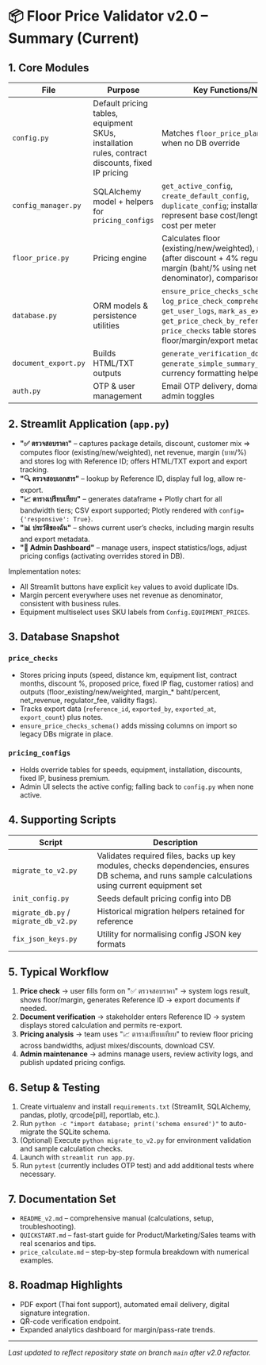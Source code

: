 # 📦 Floor Price Validator v2.0 – Summary (Current)

## 1. Core Modules

| File | Purpose | Key Functions/Notes |
| --- | --- | --- |
| `config.py` | Default pricing tables, equipment SKUs, installation rules, contract discounts, fixed IP pricing | Matches `floor_price_plan.md`; used when no DB override |
| `config_manager.py` | SQLAlchemy model + helpers for `pricing_configs` | `get_active_config`, `create_default_config`, `duplicate_config`; installation columns represent base cost/length + extra cost per meter |
| `floor_price.py` | Pricing engine | Calculates floor (existing/new/weighted), net revenue (after discount + 4% regulator fee), margin (baht/% using net revenue as denominator), comparison table data |
| `database.py` | ORM models & persistence utilities | `ensure_price_checks_schema`, `log_price_check_comprehensive`, `get_user_logs`, `mark_as_exported`, `get_price_check_by_reference`; `price_checks` table stores floor/margin/export metadata |
| `document_export.py` | Builds HTML/TXT outputs | `generate_verification_document_html`, `generate_simple_summary_text`, currency formatting helpers |
| `auth.py` | OTP & user management | Email OTP delivery, domain checks, admin toggles |

## 2. Streamlit Application (`app.py`)

- **"✅ ตรวจสอบราคา"** – captures package details, discount, customer mix ⇒ computes floor (existing/new/weighted), net revenue, margin (บาท/%) and stores log with Reference ID; offers HTML/TXT export and export tracking.
- **"🔍 ตรวจสอบเอกสาร"** – lookup by Reference ID, display full log, allow re-export.
- **"📈 ตารางเปรียบเทียบ"** – generates dataframe + Plotly chart for all bandwidth tiers; CSV export supported; Plotly rendered with `config={'responsive': True}`.
- **"📊 ประวัติของฉัน"** – shows current user’s checks, including margin results and export metadata.
- **"🔧 Admin Dashboard"** – manage users, inspect statistics/logs, adjust pricing configs (activating overrides stored in DB).

Implementation notes:
- All Streamlit buttons have explicit `key` values to avoid duplicate IDs.
- Margin percent everywhere uses net revenue as denominator, consistent with business rules.
- Equipment multiselect uses SKU labels from `Config.EQUIPMENT_PRICES`.

## 3. Database Snapshot

### `price_checks`
- Stores pricing inputs (speed, distance km, equipment list, contract months, discount %, proposed price, fixed IP flag, customer ratios) and outputs (floor_existing/new/weighted, margin_* baht/percent, net_revenue, regulator_fee, validity flags).
- Tracks export data (`reference_id`, `exported_by`, `exported_at`, `export_count`) plus notes.
- `ensure_price_checks_schema()` adds missing columns on import so legacy DBs migrate in place.

### `pricing_configs`
- Holds override tables for speeds, equipment, installation, discounts, fixed IP, business premium.
- Admin UI selects the active config; falling back to `config.py` when none active.

## 4. Supporting Scripts

| Script | Description |
| --- | --- |
| `migrate_to_v2.py` | Validates required files, backs up key modules, checks dependencies, ensures DB schema, and runs sample calculations using current equipment set |
| `init_config.py` | Seeds default pricing config into DB |
| `migrate_db.py` / `migrate_db_v2.py` | Historical migration helpers retained for reference |
| `fix_json_keys.py` | Utility for normalising config JSON key formats |

## 5. Typical Workflow

1. **Price check** → user fills form on "✅ ตรวจสอบราคา" → system logs result, shows floor/margin, generates Reference ID → export documents if needed.
2. **Document verification** → stakeholder enters Reference ID → system displays stored calculation and permits re-export.
3. **Pricing analysis** → team uses "📈 ตารางเปรียบเทียบ" to review floor pricing across bandwidths, adjust mixes/discounts, download CSV.
4. **Admin maintenance** → admins manage users, review activity logs, and publish updated pricing configs.

## 6. Setup & Testing

1. Create virtualenv and install `requirements.txt` (Streamlit, SQLAlchemy, pandas, plotly, qrcode[pil], reportlab, etc.).
2. Run `python -c "import database; print('schema ensured')"` to auto-migrate the SQLite schema.
3. (Optional) Execute `python migrate_to_v2.py` for environment validation and sample calculation checks.
4. Launch with `streamlit run app.py`.
5. Run `pytest` (currently includes OTP test) and add additional tests where necessary.

## 7. Documentation Set

- `README_v2.md` – comprehensive manual (calculations, setup, troubleshooting).
- `QUICKSTART.md` – fast-start guide for Product/Marketing/Sales teams with real scenarios and tips.
- `price_calculate.md` – step-by-step formula breakdown with numerical examples.

## 8. Roadmap Highlights

- PDF export (Thai font support), automated email delivery, digital signature integration.
- QR-code verification endpoint.
- Expanded analytics dashboard for margin/pass-rate trends.

---
_Last updated to reflect repository state on branch `main` after v2.0 refactor._
